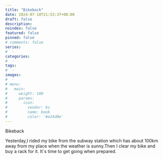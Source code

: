 ```yaml
---
title: "Bikeback"
date: 2024-07-10T21:53:37+08:00
draft: false
description: 
noindex: false
featured: false
pinned: false
# comments: false
series:
#  - 
categories:
#  - 
tags:
#  - 
images:
#  - 
# menu:
#   main:
#     weight: 100
#     params:
#       icon:
#         vendor: bs
#         name: book
#         color: '#e24d0e'
---
```


Bikeback

<!--more-->

Yesterday,I rided my bike from the subway station which has about 100km away from my place when the weather is sunny.Then I clear my bike and buy a rack for it. It`s time to get going when prepared.